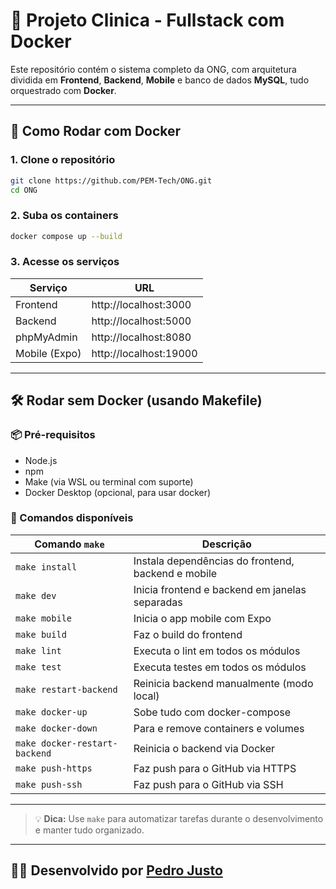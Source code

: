 # 🧩 Projeto Clinica - Fullstack com Docker

Este repositório contém o sistema completo da ONG, com arquitetura dividida em **Frontend**, **Backend**, **Mobile** e banco de dados **MySQL**, tudo orquestrado com **Docker**.

---

## 🚀 Como Rodar com Docker

### 1. Clone o repositório

```bash
git clone https://github.com/PEM-Tech/ONG.git
cd ONG
```

### 2. Suba os containers

```bash
docker compose up --build
```

### 3. Acesse os serviços

| Serviço       | URL                   |
|---------------|-----------------------|
| Frontend      | http://localhost:3000 |
| Backend       | http://localhost:5000 |
| phpMyAdmin    | http://localhost:8080 |
| Mobile (Expo) | http://localhost:19000 |

---

## 🛠️ Rodar sem Docker (usando Makefile)

### 📦 Pré-requisitos

- Node.js
- npm
- Make (via WSL ou terminal com suporte)
- Docker Desktop (opcional, para usar docker)

### 🤖 Comandos disponíveis

| Comando `make`             | Descrição                                               |
|----------------------------|---------------------------------------------------------|
| `make install`             | Instala dependências do frontend, backend e mobile      |
| `make dev`                 | Inicia frontend e backend em janelas separadas          |
| `make mobile`              | Inicia o app mobile com Expo                            |
| `make build`               | Faz o build do frontend                                 |
| `make lint`                | Executa o lint em todos os módulos                     |
| `make test`                | Executa testes em todos os módulos                     |
| `make restart-backend`     | Reinicia backend manualmente (modo local)               |
| `make docker-up`           | Sobe tudo com docker-compose                            |
| `make docker-down`         | Para e remove containers e volumes                      |
| `make docker-restart-backend` | Reinicia o backend via Docker                        |
| `make push-https`          | Faz push para o GitHub via HTTPS                        |
| `make push-ssh`            | Faz push para o GitHub via SSH                          |

---

> 💡 **Dica:** Use `make` para automatizar tarefas durante o desenvolvimento e manter tudo organizado.

---

## 👨‍💻 Desenvolvido por [Pedro Justo](https://github.com/Pedroxbr16)